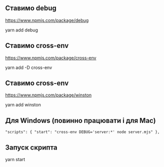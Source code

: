 ## Ставимо debug

https://www.npmjs.com/package/debug

yarn add debug

## Ставимо cross-env

https://www.npmjs.com/package/cross-env

yarn add -D cross-env

## Ставимо cross-env

https://www.npmjs.com/package/winston

yarn add winston

## Для Windows (повинно працювати і для Mac)

`
"scripts": {
"start": "cross-env DEBUG='server:*' node server.mjs"
},
`

## Запуск скрипта

yarn start
